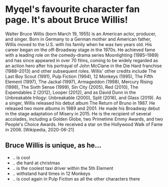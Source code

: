 # Myqel's favourite character fan page. It's about Bruce Willis!

Walter Bruce Willis (born March 19, 1955) is an American actor, producer, and singer. Born in Germany to a German mother and American father, Willis moved to the U.S. with his family when he was two years old. His career began on the off-Broadway stage in the 1970s. He achieved fame with a leading role on the comedy-drama series Moonlighting (1985–1989) and has since appeared in over 70 films, coming to be widely regarded as an action hero after his portrayal of John McClane in the Die Hard franchise (1988–2013) and other subsequent roles.
Willis' other credits include The Last Boy Scout (1991), Pulp Fiction (1994), 12 Monkeys (1995), The Fifth Element (1997), The Jackal (1997), Armageddon (1998), Mercury Rising (1998), The Sixth Sense (1999), Sin City (2005), Red (2010), The Expendables 2 (2012), Looper (2012), and as David Dunn in the Unbreakable trilogy: Unbreakable (2000), Split (2016), and Glass (2019).
As a singer, Willis released his debut album The Return of Bruno in 1987. He released two more albums in 1989 and 2001. He made his Broadway debut in the stage adaptation of Misery in 2015. He is the recipient of several accolades, including a Golden Globe, two Primetime Emmy Awards, and two People's Choice Awards. He received a star on the Hollywood Walk of Fame in 2006. [Wikipedia, 2020-06-21]

## Bruce Willis is unique, as he...

* .. is cool
* .. die hard at christmas
* .. is the coolest taxi driver within the 5th Element
* .. withstand hard times in 12 Monkeys
* .. is cool again in Pulp Fiction as all the other characters there